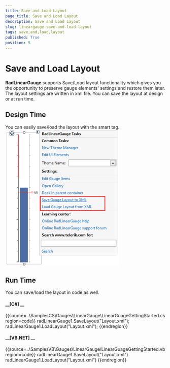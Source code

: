 ```yaml
---
title: Save and Load Layout
page_title: Save and Load Layout
description: Save and Load Layout
slug: lineargauge-save-and-load-layout
tags: save,and,load,layout
published: True
position: 5
---
```


# Save and Load Layout



__RadLinearGauge__ supports Save/Load layout functionality which gives you the opportunity to preserve gauge elements'
        settings and restore them later. The layout settings are written in xml file. You can save the layout at design or at run time.
      

## Design Time

You can easily save/load the layout with the smart tag.![lineargauge-save-and-load-layout 001](images/lineargauge-save-and-load-layout001.png)

## Run Time

You can save/load the layout in code as well.

#### __[C#] __

{{source=..\SamplesCS\Gauges\LinearGauge\LinearGuageGettingStarted.cs region=code}}
	            radLinearGauge1.SaveLayout("Layout.xml");
	            radLinearGauge1.LoadLayout("Layout.xml");
	{{endregion}}



#### __[VB.NET] __

{{source=..\SamplesVB\Gauges\LinearGauge\LinearGuageGettingStarted.vb region=code}}
	        radLinearGauge1.SaveLayout("Layout.xml")
	        radLinearGauge1.LoadLayout("Layout.xml")
	{{endregion}}


